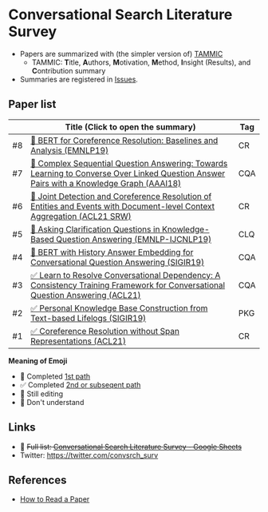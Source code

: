 Conversational Search Literature Survey
=============

- Papers are summarized with (the simpler version of) [TAMMIC](https://iis-lab.org/misc/paperreading/)
  - TAMMIC: **T**itle, **A**uthors, **M**otivation, **M**ethod, **I**nsight (Results), and **C**ontribution summary
- Summaries are registered in [Issues](https://github.com/hideaki-j/convsrch_literature_survey/issues).

## Paper list

<!--
| # | []() |  |
-->

|    | Title (Click to open the summary) | Tag | 
| -- | ------- | ----|
| #8 | [👀 BERT for Coreference Resolution: Baselines and Analysis (EMNLP19)](https://github.com/hideaki-j/convsrch_literature_survey/issues/8) | CR |
| #7 | [🚧 Complex Sequential Question Answering: Towards Learning to Converse Over Linked Question Answer Pairs with a Knowledge Graph (AAAI18)](https://github.com/hideaki-j/convsrch_literature_survey/issues/7) | CQA |
| #6 | [🤔 Joint Detection and Coreference Resolution of Entities and Events with Document-level Context Aggregation (ACL21 SRW)](https://github.com/hideaki-j/convsrch_literature_survey/issues/6) | CR |
| #5 | [🚧 Asking Clarification Questions in Knowledge-Based Question Answering (EMNLP-IJCNLP19)](https://github.com/hideaki-j/convsrch_literature_survey/issues/5) | CLQ |
| #4 | [🚧 BERT with History Answer Embedding for Conversational Question Answering (SIGIR19)](https://github.com/hideaki-j/convsrch_literature_survey/issues/4) | CQA |
| #3 | [✅ Learn to Resolve Conversational Dependency: A Consistency Training Framework for Conversational Question Answering (ACL21)](https://github.com/hideaki-j/convsrch_literature_survey/issues/3) | CQA |
| #2 | [✅ Personal Knowledge Base Construction from Text-based Lifelogs (SIGIR19)](https://github.com/hideaki-j/convsrch_literature_survey/issues/2) | PKG |
| #1 | [✅ Coreference Resolution without Span Representations (ACL21)](https://github.com/hideaki-j/convsrch_literature_survey/issues/1) | CR | 

**Meaning of Emoji**
- 👀 Completed [1st path]((https://web.stanford.edu/class/ee384m/Handouts/HowtoReadPaper.pdf))
- ✅ Completed [2nd or subseqent path]((https://web.stanford.edu/class/ee384m/Handouts/HowtoReadPaper.pdf))
- 🚧 Still editing
- 🤔 Don't understand

## Links
- 🚧 ~~Full list: [Conversational Search Literature Survey - Google Sheets](https://docs.google.com/spreadsheets/d/1DKod-_FGt0vYQKet3f8fIrmfbAwwJhVYO9qQOvFwCC0/edit?usp=sharing)~~
- Twitter: https://twitter.com/convsrch_surv

## References
- [How to Read a Paper](https://web.stanford.edu/class/ee384m/Handouts/HowtoReadPaper.pdf)
